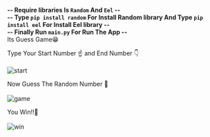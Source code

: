 **-- Require libraries Is ```Random``` And ```Eel``` --** <br>
**-- Type ```pip install random``` For Install Random library And Type ```pip install eel``` For Install Eel library --** <br>
**-- Finally Run ```main.py``` For Run The App --** <br> 
Its Guess Game😁

Type Your Start Number ☝️ and End Number 👇<br><br>
![start](https://github.com/OmarShrif1/Guess-Game/assets/156568739/84cd9a2d-7e26-473d-a3ef-47e760055e23)


Now Guess The Random Number 🧐<br><br>
![game](https://github.com/OmarShrif1/Guess-Game/assets/156568739/c502528e-c0e3-41d4-aa85-89d440e97368)

You Win!!🥳<br><br>
![win](https://github.com/OmarShrif1/Guess-Game/assets/156568739/2c033e35-9fab-4bcb-9c0a-e7d662dd6fd8)
